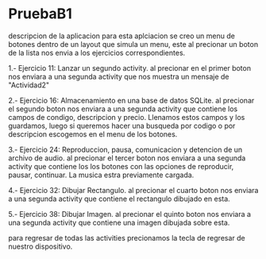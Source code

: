 # PruebaB1
descripcion de la aplicacion
para esta aplciacion se creo un menu de botones dentro de un layout que
simula un menu, este al precionar un boton de la lista nos envia a los
ejercicios correspondientes.

1.- Ejercicio 11: Lanzar un segundo activity.
al precionar en el primer boton nos enviara a una segunda activity que nos muestra
un mensaje de "Actividad2"

2.- Ejercicio 16: Almacenamiento en una base de datos SQLite.
al precionar el segundo boton nos enviara a una segunda activity que contiene los
campos de condigo, descripcion y precio. Llenamos estos campos y los guardamos, luego
si queremos hacer una busqueda por codigo o por descripcion escogemos en el menu de los
botones.

3.- Ejercicio 24: Reproduccion, pausa, comunicacion y detencion de un archivo de audio.
al precionar el tercer boton nos enviara a una segunda activity que contiene los los botones
con las opciones de reproducir, pausar, continuar. La musica estra previamente cargada.

4.- Ejercicio 32: Dibujar Rectangulo.
al precionar el cuarto boton nos enviara a una segunda activity que contiene el rectangulo 
dibujado en esta.

5.- Ejercicio 38: Dibujar Imagen.
al precionar el quinto boton nos enviara a una segunda activity que contiene una imagen
dibujada sobre esta.

para regresar de todas las activities precionamos la tecla de regresar de nuestro dispositivo.
